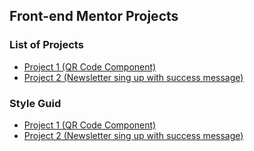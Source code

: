 ## Front-end Mentor Projects



### List of Projects
- [Project 1 (QR Code Component)](./qr-code-component/index.html)
- [Project 2 (Newsletter sing up with success message)](./newsletter-sign-up-with-success-message/index.html)


### Style Guid
- [Project 1 (QR Code Component)](./qr-code-component/style-guide.md)
- [Project 2 (Newsletter sing up with success message)](./newsletter-sign-up-with-success-message/style-guide.md)
